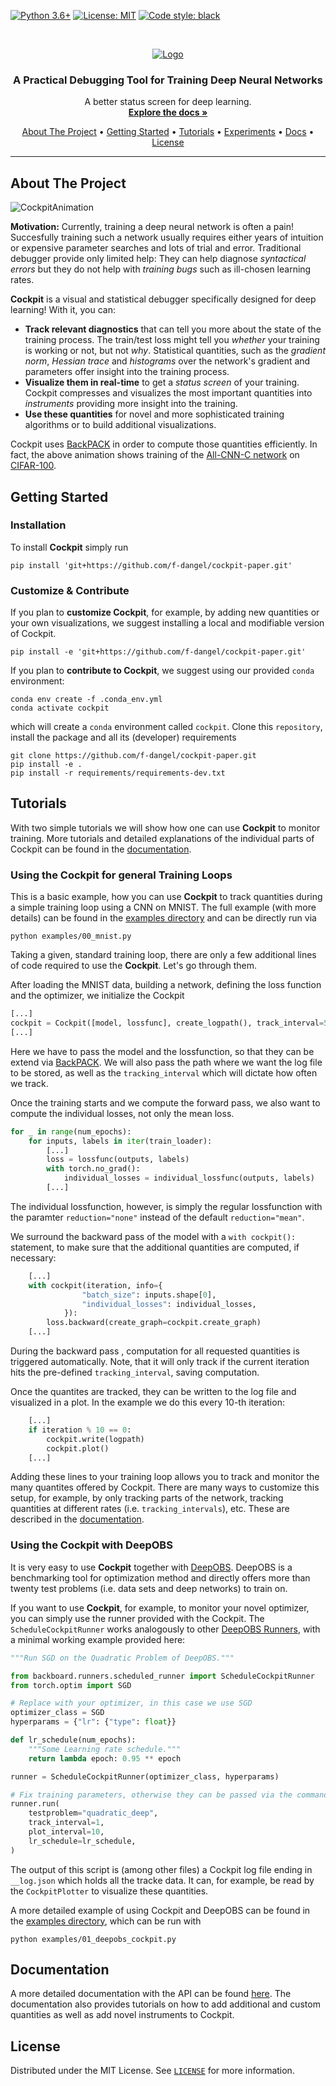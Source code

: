 <!-- PROJECT SHIELDS -->
[![Python 3.6+](https://img.shields.io/badge/python-3.6+-blue.svg?style=flat-square)](https://www.python.org/downloads/release/python-350/)
[![License: MIT](https://img.shields.io/github/license/fsschneider/deepobs?style=flat-square)](https://opensource.org/licenses/MIT)
[![Code style: black](https://img.shields.io/badge/code%20style-black-000000.svg?style=flat-square)](https://github.com/psf/black)

<!-- PROJECT LOGO -->
<br />
<p align="center">
<a href="#"><img src="docs/rtd/assets/Logo.png" alt="Logo"/></a>


  <h3 align="center">A Practical Debugging Tool for Training Deep Neural Networks</h3>

  <p align="center">
    A better status screen for deep learning.
    <br />
    <a href="https://f-dangel.github.io/cockpit-paper/"><strong>Explore the docs »</strong></a>
    <br />
  </p>
</p>

<p align="center">
  <a href="#about-the-project">About The Project</a> •
  <a href="#getting-started">Getting Started</a> •
  <a href="#tutorials">Tutorials</a> •
  <a href="experiments/README.md">Experiments</a> •
  <a href="#documentation">Docs</a> •
  <a href="#license">License</a>
  <!-- <a href="#citation">Citation</a> -->
</p>

---

<!-- ABOUT THE PROJECT -->
## About The Project

![CockpitAnimation](docs/rtd/assets/showcase.gif)

**Motivation:** Currently, training a deep neural network is often a pain! Succesfully training such a network usually requires either years of intuition or expensive parameter searches and lots of trial and error. Traditional debugger provide only limited help: They can help diagnose *syntactical errors* but they do not help with *training bugs* such as ill-chosen learning rates.

**Cockpit** is a visual and statistical debugger specifically designed for deep learning! With it, you can:

- **Track relevant diagnostics** that can tell you more about the state of the training process. The train/test loss might tell you *whether* your training is working or not, but not *why*. Statistical quantities, such as the *gradient norm*, *Hessian trace* and *histograms* over the network's gradient and parameters offer insight into the training process.
- **Visualize them in real-time** to get a *status screen* of your training. Cockpit compresses and visualizes the most important quantities into *instruments* providing more insight into the training.
- **Use these quantities** for novel and more sophisticated training algorithms or to build additional visualizations.

Cockpit uses [BackPACK](https://backpack.pt) in order to compute those quantities efficiently. In fact, the above animation shows training of the [All-CNN-C network](https://arxiv.org/abs/1412.6806) on [CIFAR-100](https://www.cs.toronto.edu/~kriz/cifar.html).


<!-- GETTING STARTED -->
## Getting Started

### Installation

To install **Cockpit** simply run

    pip install 'git+https://github.com/f-dangel/cockpit-paper.git'

### Customize & Contribute

If you plan to **customize Cockpit**, for example, by adding new quantities or your own visualizations, we suggest installing a local and modifiable version of Cockpit.

    pip install -e 'git+https://github.com/f-dangel/cockpit-paper.git'

If you plan to **contribute to Cockpit**, we suggest using our provided `conda` environment:

    conda env create -f .conda_env.yml
    conda activate cockpit

which will create a `conda` environment called `cockpit`.
Clone this `repository`, install the package and all its (developer) requirements

    git clone https://github.com/f-dangel/cockpit-paper.git
    pip install -e .
    pip install -r requirements/requirements-dev.txt

<!-- TUTORIALS -->
## Tutorials

With two simple tutorials we will show how one can use **Cockpit** to monitor training. More tutorials and detailed explanations of the individual parts of Cockpit can be found in the [documentation](https://f-dangel.github.io/cockpit-paper/).

### Using the Cockpit for general Training Loops

This is a basic example, how you can use **Cockpit** to track quantities during a simple training loop using a CNN on MNIST. The full example (with more details) can be found in the [examples directory](examples/00_mnist.py) and can be directly run via

    python examples/00_mnist.py

Taking a given, standard training loop, there are only a few additional lines of code required to use the **Cockpit**. Let's go through them.

After loading the MNIST data, building a network, defining the loss function and the optimizer, we initialize the Cockpit

```python
[...]
cockpit = Cockpit([model, lossfunc], create_logpath(), track_interval=5)
[...]
```
Here we have to pass the model and the lossfunction, so that they can be extend via [BackPACK](https://backpack.pt). We will also pass the path where we want the log file to be stored, as well as the `tracking_interval` which will dictate how  often we track.

Once the training starts and we compute the forward pass, we also want to compute the individual losses, not only the mean loss.

```python
for _ in range(num_epochs):
    for inputs, labels in iter(train_loader):
        [...]
        loss = lossfunc(outputs, labels)
        with torch.no_grad():
            individual_losses = individual_lossfunc(outputs, labels)
        [...]
```
The individual lossfunction, however, is simply the regular lossfunction with the paramter `reduction="none"` instead of the default `reduction="mean"`.

We surround the backward pass of the model with a `with cockpit():` statement, to make sure that the additional quantities are computed, if necessary:

```python
    [...]
    with cockpit(iteration, info={
                "batch_size": inputs.shape[0],
                "individual_losses": individual_losses,
            }):
        loss.backward(create_graph=cockpit.create_graph)
    [...]
```
During the backward pass , computation for all requested quantities is triggered automatically. Note, that it will only track if the current iteration hits the pre-defined `tracking_interval`, saving computation.

Once the quantites are tracked, they can be written to the log file and visualized in a plot. In the example we do this every 10-th iteration:

```python
    [...]
    if iteration % 10 == 0:
        cockpit.write(logpath)
        cockpit.plot()
    [...]
```

Adding these lines to your training loop allows you to track and monitor the many quantites offered by Cockpit. There are many ways to customize this setup, for example, by only tracking parts of the network, tracking quantities at different rates (i.e. `tracking_intervals`), etc. These are described in the [documentation](https://f-dangel.github.io/cockpit-paper/).

### Using the Cockpit with DeepOBS

It is very easy to use **Cockpit** together with [DeepOBS](https://deepobs.github.io/). DeepOBS is a benchmarking tool for optimization method and directly offers more than twenty test problems (i.e. data sets and deep networks) to train on.

If you want to use **Cockpit**, for example, to monitor your novel optimizer, you can simply use the runner provided with the Cockpit. The `ScheduleCockpitRunner` works analogously to other [DeepOBS Runners](https://deepobs.readthedocs.io/en/v1.2.0-beta0_a/api/pytorch/runner.html), with a minimal working example provided here:

```python
"""Run SGD on the Quadratic Problem of DeepOBS."""

from backboard.runners.scheduled_runner import ScheduleCockpitRunner
from torch.optim import SGD

# Replace with your optimizer, in this case we use SGD
optimizer_class = SGD
hyperparams = {"lr": {"type": float}}

def lr_schedule(num_epochs):
    """Some Learning rate schedule."""
    return lambda epoch: 0.95 ** epoch

runner = ScheduleCockpitRunner(optimizer_class, hyperparams)

# Fix training parameters, otherwise they can be passed via the command line
runner.run(
    testproblem="quadratic_deep",
    track_interval=1,
    plot_interval=10,
    lr_schedule=lr_schedule,
)
```

The output of this script is (among other files) a Cockpit log file ending in `__log.json` which holds all the tracke data. It can, for example, be read by the `CockpitPlotter` to visualize these quantities.

A more detailed example of using Cockpit and DeepOBS can be found in the [examples directory](examples/), which can be run with

    python examples/01_deepobs_cockpit.py

<!-- DOCUMENTATION -->
## Documentation

A more detailed documentation with the API can be found [here](https://f-dangel.github.io/cockpit-paper/). The documentation also provides tutorials on how to add additional and custom quantities as well as add novel instruments to Cockpit.

<!-- LICENSE -->
## License

Distributed under the MIT License. See [`LICENSE`](LICENSE) for more information.

<!-- CITATION -->
